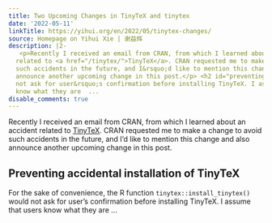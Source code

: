 ```yaml
---
title: Two Upcoming Changes in TinyTeX and tinytex
date: '2022-05-11'
linkTitle: https://yihui.org/en/2022/05/tinytex-changes/
source: Homepage on Yihui Xie | 谢益辉
description: |2-
   <p>Recently I received an email from CRAN, from which I learned about an accident
  related to <a href="/tinytex/">TinyTeX</a>. CRAN requested me to make a change to avoid
  such accidents in the future, and I&rsquo;d like to mention this change and also
  announce another upcoming change in this post.</p> <h2 id="preventing-accidental-installation-of-tinytex">Preventing accidental installation of TinyTeX</h2> <p>For the sake of convenience, the R function <code>tinytex::install_tinytex()</code> would
  not ask for user&rsquo;s confirmation before installing TinyTeX. I assume that users
  know what they are  ...
disable_comments: true
---
```

 <p>Recently I received an email from CRAN, from which I learned about an accident
related to <a href="/tinytex/">TinyTeX</a>. CRAN requested me to make a change to avoid
such accidents in the future, and I&rsquo;d like to mention this change and also
announce another upcoming change in this post.</p> <h2 id="preventing-accidental-installation-of-tinytex">Preventing accidental installation of TinyTeX</h2> <p>For the sake of convenience, the R function <code>tinytex::install_tinytex()</code> would
not ask for user&rsquo;s confirmation before installing TinyTeX. I assume that users
know what they are  ...